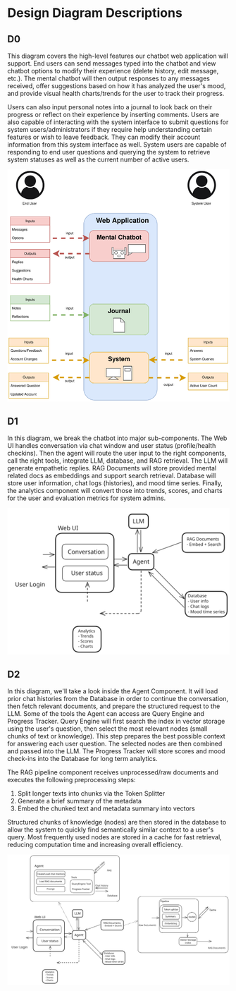 # Design Diagram Descriptions

## D0
This diagram covers the high-level features our chatbot web application will support. End users can send messages typed into the chatbot and view chatbot options to modify their experience (delete history, edit message, etc.). The mental chatbot will then output responses to any messages received, offer suggestions based on how it has analyzed the user's mood, and provide visual health charts/trends for the user to track their progress.

Users can also input personal notes into a journal to look back on their progress or reflect on their experience by inserting comments. Users are also capable of interacting with the system interface to submit questions for system users/administrators if they require help understanding certain features or wish to leave feedback. They can modify their account information from this system interface as well. System users are capable of responding to end user questions and querying the system to retrieve system statuses as well as the current number of active users.

![D0](D0.drawio.svg)


## D1
In this diagram, we break the chatbot into major sub-components. The Web UI handles conversation via chat window and user status (profile/health checkins). Then the agent will route the user input to the right components, call the right tools, integrate LLM, database, and RAG retrieval. The LLM will generate empathetic replies. RAG Documents will store provided mental related docs as embeddings and support search retrieval. Database will store user information, chat logs (histories), and mood time series. Finally, the analytics component will convert those into trends, scores, and charts for the user and evaluation metrics for system admins.

![D1](D1.svg)


## D2
In this diagram, we'll take a look inside the Agent Component. It will load prior chat histories from the Database in order to continue the conversation, then fetch relevant documents, and prepare the structured request to the LLM. Some of the tools the Agent can access are Query Engine and Progress Tracker. Query Engine will first search the index in vector storage using the user's question, then select the most relevant nodes (small chunks of text or knowledge). This step prepares the best possible context for answering each user question. The selected nodes are then combined and passed into the LLM. The Progress Tracker will store scores and mood check-ins into the Database for long term analytics. 

The RAG pipeline component receives unprocessed/raw documents and executes the following preprocessing steps: 
1. Split longer texts into chunks via the Token Splitter
2. Generate a brief summary of the metadata
3. Embed the chunked text and metadata summary into vectors
   
Structured chunks of knowledge (nodes) are then stored in the database to allow the system to quickly find semantically similar context to a user's query. Most frequently used nodes are stored in a cache for fast retrieval, reducing computation time and increasing overall efficiency.

![D2](D2.svg)
